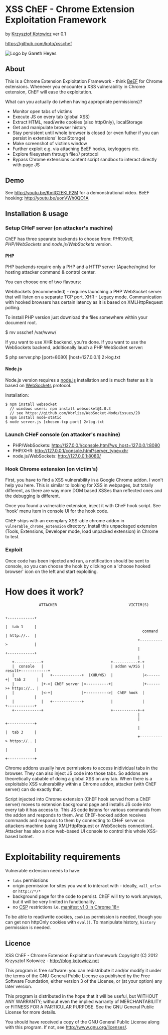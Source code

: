 XSS ChEF - Chrome Extension Exploitation Framework
======

by [Krzysztof Kotowicz](http://blog.kotowicz.net)
ver 0.1

https://github.com/koto/xsschef

![](https://github.com/koto/xsschef/raw/master/bootstrap/img/xss-chef.png "Logo by Gareth Heyes")

About
-----
This is a Chrome Extension Exploitation Framework - think [BeEF](http://beefproject.com/) for Chrome extensions.
Whenever you encounter a XSS vulnerability in Chrome extension, ChEF will ease the exploitation.

What can you actually do (when having appropriate permissions)?
    
  - Monitor open tabs of victims
  - Execute JS on every tab (global XSS)
  - Extract HTML, read/write cookies (also httpOnly), localStorage
  - Get and manipulate browser history
  - Stay persistent until whole browser is closed (or even futher if you can persist in extensions' localStorage)
  - Make screenshot of victims window
  - Further exploit e.g. via attaching BeEF hooks, keyloggers etc.
  - Explore filesystem through file:// protocol
  - Bypass Chrome extensions content script sandbox to interact directly with page JS

Demo
----
See http://youtu.be/KmIG2EKLP2M for a demonstrational video. BeEF hooking: http://youtu.be/uonVWh0QO1A

Installation & usage
------------
### Setup CHeF server (on attacker's machine)

ChEF has three spearate backends to choose from: *PHP/XHR*, *PHP/WebSockets* and *node.js/WebSockets* version.

#### PHP 
PHP backends require only a PHP and a HTTP server (Apache/nginx) for hosting attacker command & control center.

You can choose one of two flavours:

 WebSockets (recommended) - requires launching a PHP WebSocket server that will listen on a separate TCP port.
 XHR - Legacy mode. Communication with hooked browsers has certain latency as it is based on XMLHttpRequest polling.

To install PHP version just download the files somewhere within your document root.

   $ mv xsschef /var/www/

If you want to use XHR backend, you're done. If you want to use the WebSockets backend, additionally lauch a PHP WebSocket server:

   $ php server.php [port=8080] [host=127.0.0.1] 2>log.txt

#### Node.js
Node.js version requires a [node.js](http://nodejs.org/) installation and is much faster as it is based on [WebSockets](http://dev.w3.org/html5/websockets/) protocol.

Installation:

    $ npm install websocket
      // windows users: npm install websocket@1.0.3
      // see https://github.com/Worlize/WebSocket-Node/issues/28
    $ npm install node-static
    $ node server.js [chosen-tcp-port] 2>log.txt
    
### Launch CHeF console (on attacker's machine)
  - PHP/WebSockets: http://127.0.0.1/console.html?ws_host=127.0.0.1:8080
  - PHP/XHR: http://127.0.0.1/console.html?server_type=xhr
  - node.js/WebSockets: http://127.0.0.1:8080/

### Hook Chrome extension (on victim's)
First, you have to find a XSS vulnerability in a Google Chrome addon. I won't help you here.
This is similar to looking for XSS in webpages, but totally different, as there are way more DOM based XSSes than reflected ones and the debugging is different.

Once you found a vulnerable extension, inject it with CheF hook script. See 'hook' menu item in console UI for the hook code.

ChEF ships with an exemplary XSS-able chrome addon in `vulnerable_chrome_extension` directory. Install this unpackaged extension (Tools, Extensions, Developer mode, load unpacked extension) in Chrome to test.

### Exploit ###
Once code has been injected and run, a notification should be sent to console, so you can choose the hook by clicking on a 'choose hooked browser' icon on the left and start exploiting.

How does it work?
=================


                   ATTACKER                                VICTIM(S)

                                                                          +------------+
                                                                          |  tab 1     |
                                                                 command  | http://..  |
                                                               +---------->            |
                                                               |          +------------+
                                                               |
       +------------+                              +-----------+-+
       |  console   |                              | addon w/XSS |  result+------------+
       |            |   +-------------+  (XHR/WS)  |             |<------+|  tab 2     |
       |            |+->| ChEF server |<----------+|             |+------>+ https://.. |
       |            |<-+|             |+---------->|  ChEF hook  |        |            |
       |            |   +-------------+            |             |        +------------+
       +------------+                              +-----------+-+
                                                               |
                                                               |          +------------+
                                                               |          |  tab 3     |
                                                               +----------> https://.. |
                                                                          |            |
                                                                          +------------+
                                                                          
Chrome addons usually have permissions to access inidividual tabs in the browser. They can also inject JS code into those tabs. So addons are theoretically cabable of doing a global XSS on any tab. When there is a exploitable XSS vulnerability within a Chrome addon, attacker (with ChEF server) can do exactly that. 

Script injected into Chrome extension (ChEF hook served from a ChEF server) moves to extension background page and installs JS code into every tab it has access to. This JS code listens for various commands from the addon and responds to them. And ChEF-hooked addon receives commands and responds to them by connecting to CHeF server on attackers machine (using XMLHttpRequest or WebSockets connection). Attacker has also a nice web-based UI console to control this whole XSS-based botnet.

Exploitability requirements
===========================
Vulnerable extension needs to have:

  - `tabs` permissions
  - origin permission for sites you want to interact with - ideally, `<all_urls>` or `http://*/*`
  - background page for the code to persist. ChEF will try to work anyways, but it will be very limited in functionality.
  - no [CSP](http://code.google.com/chrome/extensions/trunk/contentSecurityPolicy.html) restrictions i.e. [manifest v1.0 in Chrome 18+](http://blog.chromium.org/2012/02/more-secure-extensions-by-default.html)
  
To be able to read/write cookies, `cookies` permission is needed, though you can get non httpOnly cookies with `eval()`. To manipulate history, `history` permission is needed.

Licence
-------
XSS ChEF - Chrome Extension Exploitation framework
Copyright (C) 2012  Krzysztof Kotowicz - http://blog.kotowicz.net

This program is free software: you can redistribute it and/or modify
it under the terms of the GNU General Public License as published by
the Free Software Foundation, either version 3 of the License, or
(at your option) any later version.

This program is distributed in the hope that it will be useful,
but WITHOUT ANY WARRANTY; without even the implied warranty of
MERCHANTABILITY or FITNESS FOR A PARTICULAR PURPOSE.  See the
GNU General Public License for more details.

You should have received a copy of the GNU General Public License
along with this program.  If not, see http://www.gnu.org/licenses/.
